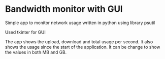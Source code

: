 # Bandwidth monitor with GUI
Simple app to monitor network usage written in python using library psutil

Used tkinter for GUI

The app shows the upload, download and total usage per second. It also shows the usage since the start of the application. It can be change to show the values in both MB and GB.
